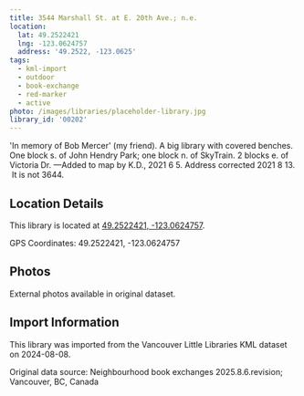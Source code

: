 ```yaml
---
title: 3544 Marshall St. at E. 20th Ave.; n.e.
location:
  lat: 49.2522421
  lng: -123.0624757
  address: '49.2522, -123.0625'
tags:
  - kml-import
  - outdoor
  - book-exchange
  - red-marker
  - active
photo: /images/libraries/placeholder-library.jpg
library_id: '00202'
---
```

'In memory of Bob Mercer' (my friend).
A big library with covered benches.
One block s. of John Hendry Park;
one block n. of SkyTrain.
2 blocks e. of Victoria Dr.
—Added to map by K.D., 2021 6 5.
Address corrected 2021 8 13.  It is not 3644.

## Location Details

This library is located at [49.2522421, -123.0624757](https://www.google.com/maps?q=49.2522421,-123.0624757).

GPS Coordinates: 49.2522421, -123.0624757

## Photos

External photos available in original dataset.

## Import Information

This library was imported from the Vancouver Little Libraries KML dataset on 2024-08-08.

Original data source: Neighbourhood book exchanges 2025.8.6.revision; Vancouver, BC, Canada
